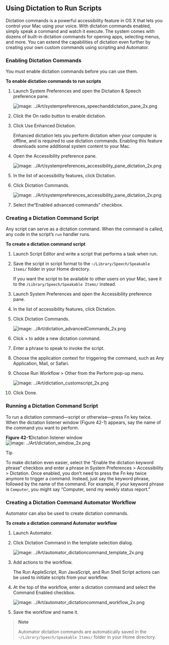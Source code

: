 <a id="//apple_ref/doc/uid/TP40016239-CH87"></a><a id="//apple_ref/doc/uid/TP40016239-CH87-SW1"></a>

## Using Dictation to Run Scripts

Dictation commands is a powerful accessibility feature in OS X that lets you control your Mac using your voice. With dictation commands enabled, simply speak a command and watch it execute. The system comes with dozens of built-in dictation commands for opening apps, selecting menus, and more. You can extend the capabilities of dictation even further by creating your own custom commands using scripting and Automator.

<a id="//apple_ref/doc/uid/TP40016239-CH87-SW4"></a>

### Enabling Dictation Commands

You must enable dictation commands before you can use them.

<a id="//apple_ref/doc/uid/TP40016239-CH87-SW5"></a>

**To enable dictation commands to run scripts**

1. Launch System Preferences and open the Dictation & Speech preference pane.

   ![image: ../Art/systempreferences_speechanddictation_pane_2x.png](Art/systempreferences_speechanddictation_pane_2x.png)
2. Click the On radio button to enable dictation.
3. Click Use Enhanced Dictation.

   Enhanced dictation lets you perform dictation when your computer is offline, and is required to use dictation commands. Enabling this feature downloads some additional system content to your Mac.
4. Open the Accessibility preference pane.

   ![image: ../Art/systempreferences_accessibility_pane_dictation_2x.png](Art/systempreferences_accessibility_pane_dictation_2x.png)
5. In the list of accessibility features, click Dictation.
6. Click Dictation Commands.

   ![image: ../Art/systempreferences_accessibility_pane_dictation_2x.png](Art/systempreferences_accessibility_pane_dictation_2x.png)
7. Select the“Enabled advanced commands” checkbox.

<a id="//apple_ref/doc/uid/TP40016239-CH87-SW6"></a>

### Creating a Dictation Command Script

Any script can serve as a dictation command. When the command is called, any code in the script’s `run` handler runs.

<a id="//apple_ref/doc/uid/TP40016239-CH87-SW7"></a>

**To create a dictation command script**

1. Launch Script Editor and write a script that performs a task when run.
2. Save the script in script format to the `~/Library/Speech/Speakable Items/` folder in your Home directory.

   If you want the script to be available to other users on your Mac, save it to the `/Library/Speech/Speakable Items/` instead.
3. Launch System Preferences and open the Accessibility preference pane.
4. In the list of accessibility features, click Dictation.
5. Click Dictation Commands.

   ![image: ../Art/dictation_advancedCommands_2x.png](Art/dictation_advancedCommands_2x.png)
6. Click + to adde a new dictation command.
7. Enter a phrase to speak to invoke the script.
8. Choose the application context for triggering the command, such as Any Application, Mail, or Safari.
9. Choose Run Workflow > Other from the Perform pop-up menu.

   ![image: ../Art/dictation_customscript_2x.png](Art/dictation_customscript_2x.png)
10. Click Done.

<a id="//apple_ref/doc/uid/TP40016239-CH87-SW8"></a>

### Running a Dictation Command Script

To run a dictation command—script or otherwise—press Fn key twice. When the dictation listener window (Figure 42-1) appears, say the name of the command you want to perform.

<a id="//apple_ref/doc/uid/TP40016239-CH87-SW3"></a>
**Figure 42-1**Dictation listener window
![image: ../Art/dictation_window_2x.png](Art/dictation_window_2x.png)

<a id="//apple_ref/doc/uid/TP40016239-CH87-DontLinkElementID_10"></a>


Tip

To make dictation even easier, select the “Enable the dictation keyword phrase” checkbox and enter a phrase in System Preferences > Accessibility > Dictation. Once enabled, you don’t need to press the Fn key twice anymore to trigger a command. Instead, just say the keyword phrase, followed by the name of the command. For example, if your keyword phrase is `Computer`, you might say “Computer, send my weekly status report.”

<a id="//apple_ref/doc/uid/TP40016239-CH87-SW2"></a>

### Creating a Dictation Command Automator Workflow

Automator can also be used to create dictation commands.

<a id="//apple_ref/doc/uid/TP40016239-CH87-SW9"></a>

**To create a dictation command Automator workflow**

1. Launch Automator.
2. Click Dictation Command in the template selection dialog.

   ![image: ../Art/automator_dictationcommand_template_2x.png](Art/automator_dictationcommand_template_2x.png)
3. Add actions to the workflow.

   The Run AppleScript, Run JavaScript, and Run Shell Script actions can be used to initiate scripts from your workflow.
4. At the top of the workflow, enter a dictation command and select the Command Enabled checkbox.

   ![image: ../Art/automator_dictationcommand_workflow_2x.png](Art/automator_dictationcommand_workflow_2x.png)
5. Save the workflow and name it.

> **Note**
>
>
> Automator dictation commands are automatically saved in the `~/Library/Speech/Speakable Items/` folder in your Home directory.
